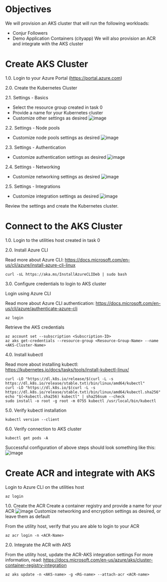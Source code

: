 # Objectives
We will provision an AKS cluster that will run the following workloads:
- Conjur Followers
- Demo Application Containers (cityapp)
We will also provision an ACR and integrate with the AKS cluster

# Create AKS Cluster
1.0. Login to your Azure Portal (https://portal.azure.com)

2.0. Create the Kubernetes Cluster

2.1. Settings - Basics
- Select the resource group created in task 0
- Provide a name for your Kubernetes cluster
- Customize other settings as desired
![image](images/01-Create-Kubernetes-cluster-Basics.png)

2.2. Settings - Node pools
- Customize node pools settings as desired
![image](images/01-Create-Kubernetes-cluster-Node-pools.png)

2.3. Settings - Authentication
- Customize authentication settings as desired
![image](images/01-Create-Kubernetes-cluster-Authentication.png)

2.4. Settings - Networking
- Customize networking settings as desired
![image](images/01-Create-Kubernetes-cluster-Networking.png)

2.5. Settings - Integrations
- Customize integration settings as desired
![image](images/01-Create-Kubernetes-cluster-Integrations.png)

Review the settings and create the Kubernetes cluster.

# Connect to the AKS Cluster

1.0. Login to the utilities host created in task 0

2.0. Install Azure CLI

Read more about Azure CLI: https://docs.microsoft.com/en-us/cli/azure/install-azure-cli-linux
```console
curl -sL https://aka.ms/InstallAzureCLIDeb | sudo bash
```


3.0. Configure credentials to login to AKS cluster

Login using Azure CLI

Read more about Azure CLI authentication: https://docs.microsoft.com/en-us/cli/azure/authenticate-azure-cli
```console
az login
```

Retrieve the AKS credentials
```console
az account set --subscription <Subscription-ID>
az aks get-credentials --resource-group <Resource-Group-Name> --name <AKS-Cluster-Name>
```

4.0. Install kubectl

Read more about installing kubectl: https://kubernetes.io/docs/tasks/tools/install-kubectl-linux/
```console
curl -LO "https://dl.k8s.io/release/$(curl -L -s https://dl.k8s.io/release/stable.txt)/bin/linux/amd64/kubectl"
curl -LO "https://dl.k8s.io/$(curl -L -s https://dl.k8s.io/release/stable.txt)/bin/linux/amd64/kubectl.sha256"
echo "$(<kubectl.sha256) kubectl" | sha256sum --check
sudo install -o root -g root -m 0755 kubectl /usr/local/bin/kubectl
```

5.0. Verify kubectl installation

```console
kubectl version --client
```

6.0. Verify connection to AKS cluster

```console
kubectl get pods -A
```

Successful configuration of above steps should look something like this:
![image](images/01-AKS-Connect.png)

# Create ACR and integrate with AKS

Login to Azure CLI on the utilities host
```console
az login
```

1.0. Create the ACR
Create a container registry and provide a name for your ACR
![image](images/01-Create-container-registry-Basics.png)
Customize networking and encryption settings as desired, or leave them as default

From the utility host, verify that you are able to login to your ACR
```console
az acr login -n <ACR-Name>
```

2.0. Integrate the ACR with AKS

From the utility host, update the ACR-AKS integration settings
For more information, read: https://docs.microsoft.com/en-us/azure/aks/cluster-container-registry-integration
```console
az aks update -n <AKS-name> -g <RG-name> --attach-acr <ACR-name>
```
